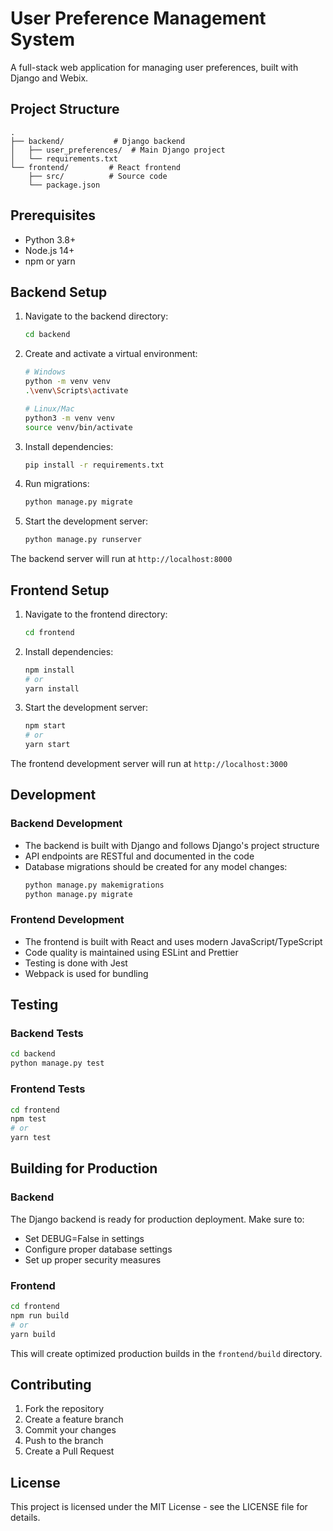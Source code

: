 # User Preference Management System

A full-stack web application for managing user preferences, built with Django and Webix.

## Project Structure

```
.
├── backend/           # Django backend
│   ├── user_preferences/  # Main Django project
│   └── requirements.txt
└── frontend/         # React frontend
    ├── src/          # Source code
    └── package.json
```

## Prerequisites

- Python 3.8+
- Node.js 14+
- npm or yarn

## Backend Setup

1. Navigate to the backend directory:
   ```bash
   cd backend
   ```

2. Create and activate a virtual environment:
   ```bash
   # Windows
   python -m venv venv
   .\venv\Scripts\activate

   # Linux/Mac
   python3 -m venv venv
   source venv/bin/activate
   ```

3. Install dependencies:
   ```bash
   pip install -r requirements.txt
   ```

4. Run migrations:
   ```bash
   python manage.py migrate
   ```

5. Start the development server:
   ```bash
   python manage.py runserver
   ```

The backend server will run at `http://localhost:8000`

## Frontend Setup

1. Navigate to the frontend directory:
   ```bash
   cd frontend
   ```

2. Install dependencies:
   ```bash
   npm install
   # or
   yarn install
   ```

3. Start the development server:
   ```bash
   npm start
   # or
   yarn start
   ```

The frontend development server will run at `http://localhost:3000`

## Development

### Backend Development

- The backend is built with Django and follows Django's project structure
- API endpoints are RESTful and documented in the code
- Database migrations should be created for any model changes:
  ```bash
  python manage.py makemigrations
  python manage.py migrate
  ```

### Frontend Development

- The frontend is built with React and uses modern JavaScript/TypeScript
- Code quality is maintained using ESLint and Prettier
- Testing is done with Jest
- Webpack is used for bundling

## Testing

### Backend Tests
```bash
cd backend
python manage.py test
```

### Frontend Tests
```bash
cd frontend
npm test
# or
yarn test
```

## Building for Production

### Backend
The Django backend is ready for production deployment. Make sure to:
- Set DEBUG=False in settings
- Configure proper database settings
- Set up proper security measures

### Frontend
```bash
cd frontend
npm run build
# or
yarn build
```

This will create optimized production builds in the `frontend/build` directory.

## Contributing

1. Fork the repository
2. Create a feature branch
3. Commit your changes
4. Push to the branch
5. Create a Pull Request

## License

This project is licensed under the MIT License - see the LICENSE file for details. 
